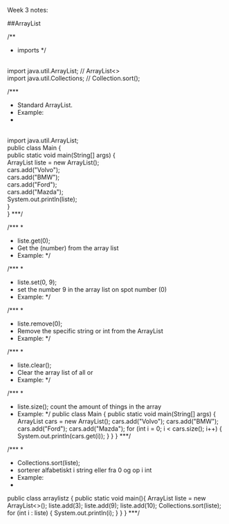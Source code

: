 Week 3 notes:

##ArrayList

/**
 * imports
 */

<br /> import java.util.ArrayList; // ArrayList<>
<br /> import java.util.Collections; // Collection.sort();

 /***
 * Standard ArrayList.
 * Example:
 *
<br /> import java.util.ArrayList;
<br />  public class Main {
<br />    public static void main(String[] args) {
<br />      ArrayList<String> liste = new ArrayList<String>();
<br />      cars.add("Volvo");
<br />      cars.add("BMW");
<br />      cars.add("Ford");
<br />      cars.add("Mazda");
<br />      System.out.println(liste);
<br />    }
<br />  }
 ***/

 /***
 *
 * liste.get(0);
 * Get the (number) from the array list
 * Example:
 */ 

  
 /***
 *
 * liste.set(0, 9);
 * set the number 9 in the array list on spot number (0)
 * Example:
 */

 /***
 *
 * liste.remove(0);
 * Remove the specific string or int from the ArrayList
 * Example:
 */ 

 /***
 *
 * liste.clear();
 * Clear the array list of all <integer> or <String>
 * Example:
 */ 


  
 /***
 *
 * liste.size(); count the amount of things in the array
 * Example:
 */ 
 public class Main {
  public static void main(String[] args) {
    ArrayList<String> cars = new ArrayList<String>();
    cars.add("Volvo");
    cars.add("BMW");
    cars.add("Ford");
    cars.add("Mazda");
    for (int i = 0; i < cars.size(); i++) {
      System.out.println(cars.get(i));
    }
  }
}
 ***/


 /***
 *
 * Collections.sort(liste);                                    
 * sorterer alfabetiskt i string eller fra 0 og op i int
 * Example:
 *                                   
 public class arraylistz {
    public static void main(){
        ArrayList<Integer> liste = new ArrayList<>();
        liste.add(3);
        liste.add(9);
        liste.add(10);
        Collections.sort(liste);
        for (int i : liste) {
          System.out.println(i);
        }
    }
}
 ***/
